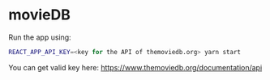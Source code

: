 # movieDB

Run the app using:
```bash
REACT_APP_API_KEY=<key for the API of themoviedb.org> yarn start
```
You can get valid key here: https://www.themoviedb.org/documentation/api
